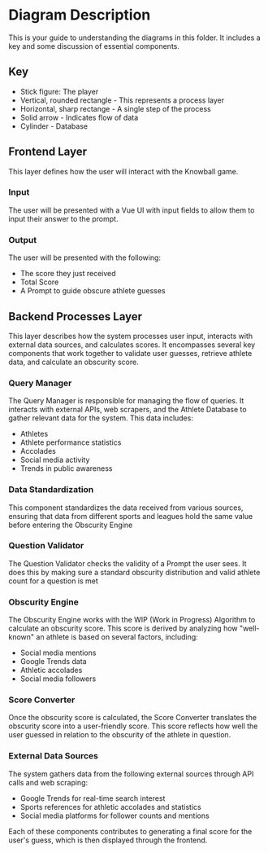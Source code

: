 # Diagram Description

This is your guide to understanding the diagrams in this folder. It includes a key and some discussion of essential components.

## Key

- Stick figure: The player
- Vertical, rounded rectangle - This represents a process layer
- Horizontal, sharp rectange - A single step of the process
- Solid arrow - Indicates flow of data
- Cylinder - Database

## Frontend Layer
This layer defines how the user will interact with the Knowball game.
### Input
The user will be presented with a Vue UI with input fields to allow them to input their answer to the prompt.
### Output
The user will be presented with the following:
* The score they just received
* Total Score
* A Prompt to guide obscure athlete guesses

## Backend Processes Layer

This layer describes how the system processes user input, interacts with external data sources, and calculates scores. It encompasses several key components that work together to validate user guesses, retrieve athlete data, and calculate an obscurity score.

### Query Manager
The Query Manager is responsible for managing the flow of queries. It interacts with external APIs, web scrapers, and the Athlete Database to gather relevant data for the system. This data includes:
* Athletes
* Athlete performance statistics
* Accolades
* Social media activity
* Trends in public awareness

### Data Standardization
This component standardizes the data received from various sources, ensuring that data from different sports and leagues hold the same value before entering the Obscurity Engine

### Question Validator
The Question Validator checks the validity of a Prompt the user sees. It does this by making sure a standard obscurity distribution and valid athlete count for a question is met

### Obscurity Engine
The Obscurity Engine works with the WIP (Work in Progress) Algorithm to calculate an obscurity score. This score is derived by analyzing how "well-known" an athlete is based on several factors, including:
* Social media mentions
* Google Trends data
* Athletic accolades
* Social media followers

### Score Converter
Once the obscurity score is calculated, the Score Converter translates the obscurity score into a user-friendly score. This score reflects how well the user guessed in relation to the obscurity of the athlete in question.

### External Data Sources
The system gathers data from the following external sources through API calls and web scraping:
* Google Trends for real-time search interest
* Sports references for athletic accolades and statistics
* Social media platforms for follower counts and mentions

Each of these components contributes to generating a final score for the user's guess, which is then displayed through the frontend.
